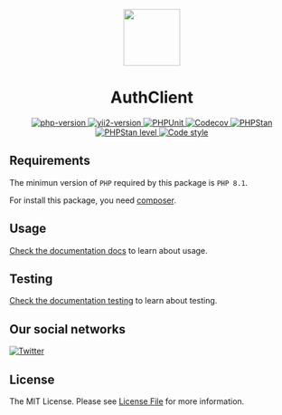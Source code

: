 <p align="center">
    <a href="https://github.com/yii2-extensions/authclient" target="_blank">
        <img src="https://www.yiiframework.com/image/yii_logo_light.svg" height="100px;">
    </a>
    <h1 align="center">AuthClient</h1>
</p>

<p align="center">
    <a href="https://www.php.net/releases/8.1/en.php" target="_blank">
        <img src="https://img.shields.io/badge/PHP-%3E%3D8.1-787CB5" alt="php-version">
    </a>
    <a href="https://github.com/yiisoft/yii2/tree/2.2" target="_blank">
        <img src="https://img.shields.io/badge/Yii2%20version-2.2-blue" alt="yii2-version">
    </a>
    <a href="https://github.com/yii2-extensions/authclient/actions/workflows/build.yml" target="_blank">
        <img src="https://github.com/yii2-extensions/authclient/actions/workflows/build.yml/badge.svg" alt="PHPUnit">
    </a>
    <a href="https://codecov.io/gh/yii2-extensions/authclient" target="_blank">
        <img src="https://codecov.io/gh/yii2-extensions/authclient/branch/main/graph/badge.svg?token=MF0XUGVLYC" alt="Codecov">
    </a>
    <a href="https://github.com/yii2-extensions/authclient/actions/workflows/static.yml" target="_blank">
        <img src="https://github.com/yii2-extensions/authclient/actions/workflows/static.yml/badge.svg" alt="PHPStan">
    </a>
    <a href="https://github.com/yii2-extensions/authclient/actions/workflows/static.yml" target="_blank">
        <img src="https://img.shields.io/badge/PHPStan%20level-1-blue" alt="PHPStan level">
    </a>
    <a href="https://github.styleci.io/repos/704955471?branch=main" target="_blank">
        <img src="https://github.styleci.io/repos/704955471/shield?branch=main" alt="Code style">
    </a>    
</p>


## Requirements

The minimun version of `PHP` required by this package is `PHP 8.1`.

For install this package, you need [composer](https://getcomposer.org/).

## Usage

[Check the documentation docs](/docs/README.md) to learn about usage.

## Testing

[Check the documentation testing](/docs/testing.md) to learn about testing.

## Our social networks

[![Twitter](https://img.shields.io/badge/twitter-follow-1DA1F2?logo=twitter&logoColor=1DA1F2&labelColor=555555?style=flat)](https://twitter.com/Terabytesoftw)

## License

The MIT License. Please see [License File](LICENSE.md) for more information.
